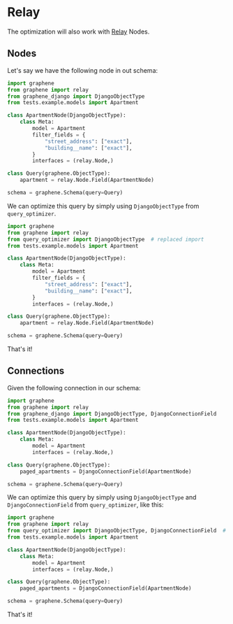 # Relay

The optimization will also work with [Relay] Nodes.

## Nodes

Let's say we have the following node in out schema:

```python
import graphene
from graphene import relay
from graphene_django import DjangoObjectType
from tests.example.models import Apartment

class ApartmentNode(DjangoObjectType):
    class Meta:
        model = Apartment
        filter_fields = {
            "street_address": ["exact"],
            "building__name": ["exact"],
        }
        interfaces = (relay.Node,)

class Query(graphene.ObjectType):
    apartment = relay.Node.Field(ApartmentNode)

schema = graphene.Schema(query=Query)
```

We can optimize this query by simply using `DjangoObjectType` from `query_optimizer`.

```python
import graphene
from graphene import relay
from query_optimizer import DjangoObjectType  # replaced import
from tests.example.models import Apartment

class ApartmentNode(DjangoObjectType):
    class Meta:
        model = Apartment
        filter_fields = {
            "street_address": ["exact"],
            "building__name": ["exact"],
        }
        interfaces = (relay.Node,)

class Query(graphene.ObjectType):
    apartment = relay.Node.Field(ApartmentNode)

schema = graphene.Schema(query=Query)
```

That's it!

## Connections

Given the following connection in our schema:

```python
import graphene
from graphene import relay
from graphene_django import DjangoObjectType, DjangoConnectionField
from tests.example.models import Apartment

class ApartmentNode(DjangoObjectType):
    class Meta:
        model = Apartment
        interfaces = (relay.Node,)

class Query(graphene.ObjectType):
    paged_apartments = DjangoConnectionField(ApartmentNode)

schema = graphene.Schema(query=Query)
```

We can optimize this query by simply using `DjangoObjectType`
and `DjangoConnectionField` from `query_optimizer`, like this:

```python
import graphene
from graphene import relay
from query_optimizer import DjangoObjectType, DjangoConnectionField  # replaced import
from tests.example.models import Apartment

class ApartmentNode(DjangoObjectType):
    class Meta:
        model = Apartment
        interfaces = (relay.Node,)

class Query(graphene.ObjectType):
    paged_apartments = DjangoConnectionField(ApartmentNode)

schema = graphene.Schema(query=Query)
```

That's it!


[Relay]: https://relay.dev/docs/guides/graphql-server-specification/
